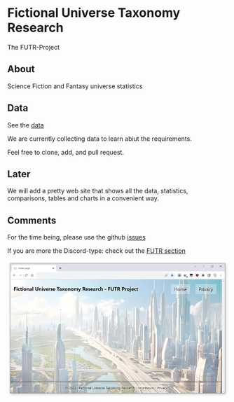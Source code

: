 # Fictional Universe Taxonomy Research

The FUTR-Project

## About

Science Fiction and Fantasy universe statistics

## Data

See the [data](data/universes)

We are currently collecting data to learn abiut the requirements. 

Feel free to clone, add, and pull request.

## Later

We will add a pretty web site that shows all the data, statistics, comparisons, tables and charts in a convenient way.

## Comments

For the time being, please use the github [issues](https://github.com/wolfspelz/futr/issues)

If you are more the Discord-type: check out the [FUTR section](https://discordapp.com/channels/1136704642986811423/1153448297915220058)

![Future FUTR Web site screenshot](assets/empty-screenshot.png)
